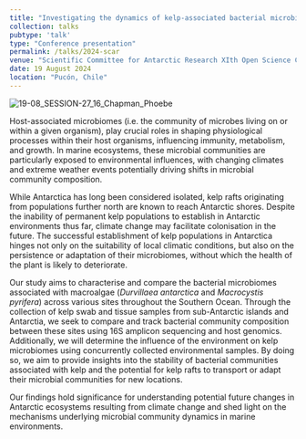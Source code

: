 ```yaml
---
title: "Investigating the dynamics of kelp-associated bacterial microbiomes in Antarctic and sub-Antarctic environments"
collection: talks
pubtype: 'talk'
type: "Conference presentation"
permalink: /talks/2024-scar
venue: "Scientific Committee for Antarctic Research XIth Open Science Conference"
date: 19 August 2024
location: "Pucón, Chile"
---
```

![19-08_SESSION-27_16_Chapman_Phoebe](https://github.com/user-attachments/assets/6b6f614f-d0d2-4d78-aabb-9037a173b9d0)

Host-associated microbiomes (i.e. the community of microbes living on or within a given organism), play crucial roles in shaping physiological processes within their host organisms, influencing immunity, metabolism, and growth. In marine ecosystems, these microbial communities are particularly exposed to environmental influences, with changing climates and extreme weather events potentially driving shifts in microbial community composition. 

While Antarctica has long been considered isolated, kelp rafts originating from populations further north are known to reach Antarctic shores. Despite the inability of permanent kelp populations to establish in Antarctic environments thus far, climate change may facilitate colonisation in the future. The successful establishment of kelp populations in Antarctica hinges not only on the suitability of local climatic conditions, but also on the persistence or adaptation of their microbiomes, without which the health of the plant is likely to deteriorate.

Our study aims to characterise and compare the bacterial microbiomes associated with macroalgae (<i>Durvillaea antarctica</i> and <i>Macrocystis pyrifera</i>) across various sites throughout the Southern Ocean. Through the collection of kelp swab and tissue samples from sub-Antarctic islands and Antarctia, we seek to compare and track bacterial community composition between these sites using 16S amplicon sequencing and host genomics. Additionally, we will determine the influence of the environment on kelp microbiomes using concurrently collected environmental samples. By doing so, we aim to provide insights into the stability of bacterial communities associated with kelp and the potential for kelp rafts to transport or adapt their microbial communities for new locations.

Our findings hold significance for understanding potential future changes in Antarctic ecosystems resulting from climate change and shed light on the mechanisms underlying microbial community dynamics in marine environments.


